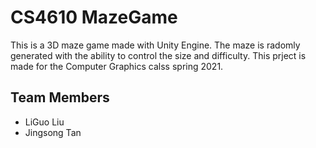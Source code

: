 # CS4610 MazeGame

This is a 3D maze game made with Unity Engine. The maze is radomly generated with the ability to control the size and difficulty. This prject is made for the Computer Graphics calss spring 2021.

## Team Members
- LiGuo Liu
- Jingsong Tan
